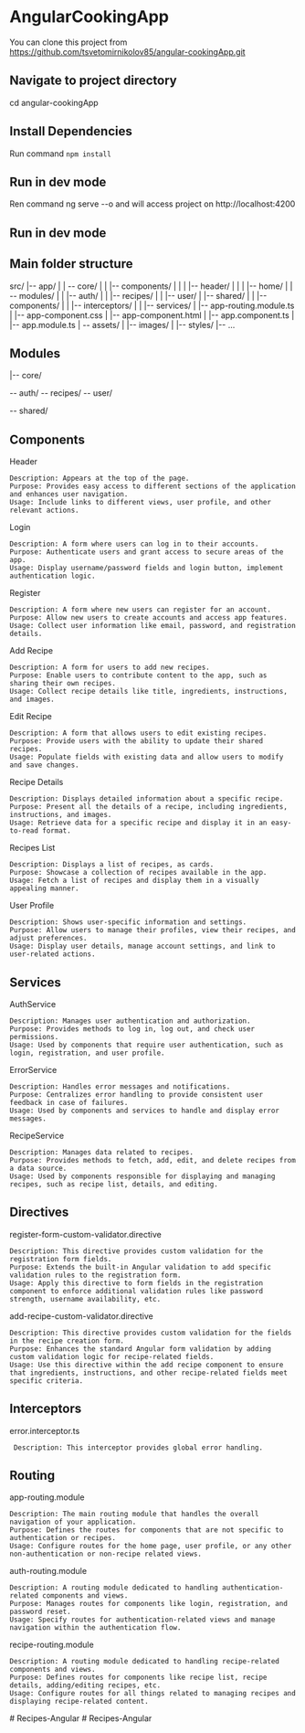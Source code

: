 # AngularCookingApp

You can clone this project from https://github.com/tsvetomirnikolov85/angular-cookingApp.git

## Navigate to project directory

cd angular-cookingApp

## Install Dependencies

Run command `npm install`

## Run in dev mode

Ren command ng serve --o and will access project on http://localhost:4200

## Run in dev mode

## Main folder structure

src/
|-- app/
| | -- core/
| | |-- components/
| | | |-- header/
| | | |-- home/
| | -- modules/
| | |-- auth/
| | |-- recipes/
| | |-- user/
| |-- shared/
| | |-- components/
| | |-- interceptors/
| | |-- services/
| |-- app-routing.module.ts
| |-- app-component.css
| |-- app-component.html
| |-- app.component.ts
| |-- app.module.ts
| -- assets/
| |-- images/
| |-- styles/
|-- ...

## Modules

|-- core/

-- auth/
-- recipes/
-- user/

-- shared/

## Components

Header

    Description: Appears at the top of the page.
    Purpose: Provides easy access to different sections of the application and enhances user navigation.
    Usage: Include links to different views, user profile, and other relevant actions.

Login

    Description: A form where users can log in to their accounts.
    Purpose: Authenticate users and grant access to secure areas of the app.
    Usage: Display username/password fields and login button, implement authentication logic.

Register

    Description: A form where new users can register for an account.
    Purpose: Allow new users to create accounts and access app features.
    Usage: Collect user information like email, password, and registration details.

Add Recipe

    Description: A form for users to add new recipes.
    Purpose: Enable users to contribute content to the app, such as sharing their own recipes.
    Usage: Collect recipe details like title, ingredients, instructions, and images.

Edit Recipe

    Description: A form that allows users to edit existing recipes.
    Purpose: Provide users with the ability to update their shared recipes.
    Usage: Populate fields with existing data and allow users to modify and save changes.

Recipe Details

    Description: Displays detailed information about a specific recipe.
    Purpose: Present all the details of a recipe, including ingredients, instructions, and images.
    Usage: Retrieve data for a specific recipe and display it in an easy-to-read format.

Recipes List

    Description: Displays a list of recipes, as cards.
    Purpose: Showcase a collection of recipes available in the app.
    Usage: Fetch a list of recipes and display them in a visually appealing manner.

User Profile

    Description: Shows user-specific information and settings.
    Purpose: Allow users to manage their profiles, view their recipes, and adjust preferences.
    Usage: Display user details, manage account settings, and link to user-related actions.

## Services

AuthService

    Description: Manages user authentication and authorization.
    Purpose: Provides methods to log in, log out, and check user permissions.
    Usage: Used by components that require user authentication, such as login, registration, and user profile.

ErrorService

    Description: Handles error messages and notifications.
    Purpose: Centralizes error handling to provide consistent user feedback in case of failures.
    Usage: Used by components and services to handle and display error messages.

RecipeService

    Description: Manages data related to recipes.
    Purpose: Provides methods to fetch, add, edit, and delete recipes from a data source.
    Usage: Used by components responsible for displaying and managing recipes, such as recipe list, details, and editing.

## Directives

register-form-custom-validator.directive

    Description: This directive provides custom validation for the registration form fields.
    Purpose: Extends the built-in Angular validation to add specific validation rules to the registration form.
    Usage: Apply this directive to form fields in the registration component to enforce additional validation rules like password strength, username availability, etc.

add-recipe-custom-validator.directive

    Description: This directive provides custom validation for the fields in the recipe creation form.
    Purpose: Enhances the standard Angular form validation by adding custom validation logic for recipe-related fields.
    Usage: Use this directive within the add recipe component to ensure that ingredients, instructions, and other recipe-related fields meet specific criteria.

## Interceptors

error.interceptor.ts

     Description: This interceptor provides global error handling.

## Routing

app-routing.module

    Description: The main routing module that handles the overall navigation of your application.
    Purpose: Defines the routes for components that are not specific to authentication or recipes.
    Usage: Configure routes for the home page, user profile, or any other non-authentication or non-recipe related views.

auth-routing.module

    Description: A routing module dedicated to handling authentication-related components and views.
    Purpose: Manages routes for components like login, registration, and password reset.
    Usage: Specify routes for authentication-related views and manage navigation within the authentication flow.

recipe-routing.module

    Description: A routing module dedicated to handling recipe-related components and views.
    Purpose: Defines routes for components like recipe list, recipe details, adding/editing recipes, etc.
    Usage: Configure routes for all things related to managing recipes and displaying recipe-related content.
#   R e c i p e s - A n g u l a r  
 #   R e c i p e s - A n g u l a r  
 